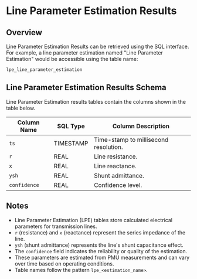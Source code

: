 # Line Parameter Estimation Results

## Overview

Line Parameter Estimation Results can be retrieved using the SQL interface. For example, a line parameter estimation named "Line Parameter Estimation" would be accessible using the table name:

```
lpe_line_parameter_estimation
```

## Line Parameter Estimation Results Schema

Line Parameter Estimation results tables contain the columns shown in the table below.

| Column Name | SQL Type | Column Description |
|-------------|----------|-------------------|
| `ts` | TIMESTAMP | Time-stamp to millisecond resolution. |
| `r` | REAL | Line resistance. |
| `x` | REAL | Line reactance. |
| `ysh` | REAL | Shunt admittance. |
| `confidence` | REAL | Confidence level. |

## Notes

- Line Parameter Estimation (LPE) tables store calculated electrical parameters for transmission lines.
- `r` (resistance) and `x` (reactance) represent the series impedance of the line.
- `ysh` (shunt admittance) represents the line's shunt capacitance effect.
- The `confidence` field indicates the reliability or quality of the estimation.
- These parameters are estimated from PMU measurements and can vary over time based on operating conditions.
- Table names follow the pattern `lpe_<estimation_name>`.
